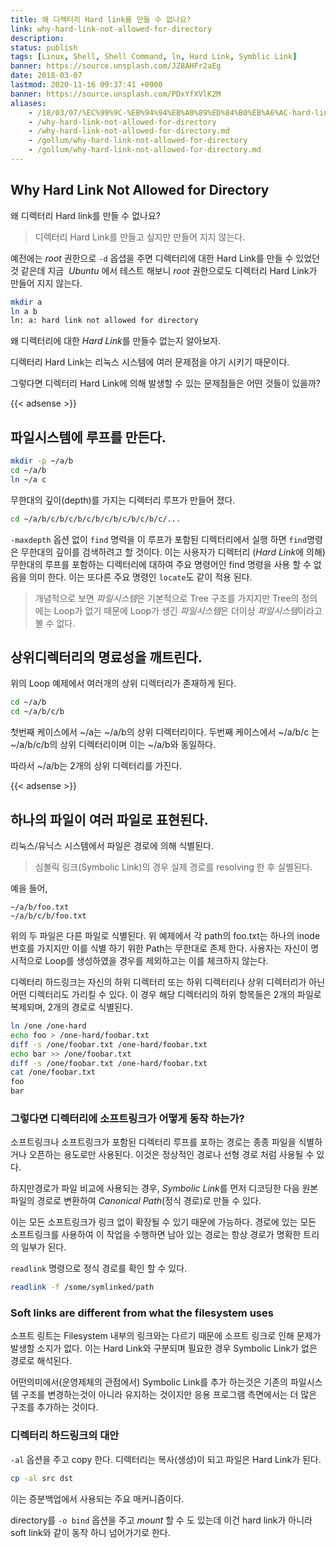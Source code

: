 ```yaml
---
title: 왜 디렉터리 Hard link를 만들 수 없나요?
link: why-hard-link-not-allowed-for-directory
description: 
status: publish
tags: [Linux, Shell, Shell Command, ln, Hard Link, Symblic Link]
banner: https://source.unsplash.com/JZ8AHFr2aEg
date: 2018-03-07
lastmod: 2020-11-16 09:37:41 +0900
banner: https://source.unsplash.com/PDxYfXVlK2M
aliases:
    - /18/03/07/%EC%99%9C-%EB%94%94%EB%A0%89%ED%84%B0%EB%A6%AC-hard-link%EB%A5%BC-%EB%A7%8C%EB%93%A4-%EC%88%98-%EC%97%86%EB%82%98%EC%9A%94/
    - /why-hard-link-not-allowed-for-directory
    - /why-hard-link-not-allowed-for-directory.md
    - /gollum/why-hard-link-not-allowed-for-directory
    - /gollum/why-hard-link-not-allowed-for-directory.md
---
```


## Why Hard Link Not Allowed for Directory
왜 디렉터리 Hard link를 만들 수 없나요?

> 디렉터리 Hard Link를 만들고 싶지만 만들어 지지 않는다. 

예전에는 *root* 권한으로 `-d` 옵셥을 주면 디렉터리에 대한 Hard Link를 만들 수 있었던것 같은데 지금  *Ubuntu* 에서 테스트 해보니 *root* 권한으로도 디렉터리 Hard Link가 만들어 지지 않는다. 
    
```bash    
mkdir a
ln a b
ln: a: hard link not allowed for directory
```

왜 디렉터리에 대한 *Hard Link*를 만들수 없는지 알아보자.
<!--more-->


디렉터리 Hard Link는 리눅스 시스템에 여러 문제점을 야기 시키기 때문이다. 

그렇다면 디렉터리 Hard Link에 의해 발생할 수 있는 문제점들은 어떤 것들이 있을까?

{{< adsense >}}

## 파일시스템에 루프를 만든다.
    
```bash    
mkdir -p ~/a/b
cd ~/a/b
ln ~/a c
```

무한대의 깊이(depth)를 가지는 디렉터리 루프가 만들어 졌다. 
    
```bash    
cd ~/a/b/c/b/c/b/c/b/c/b/c/b/c/b/c/...
```
    

`-maxdepth` 옵션 없이 `find` 명력을 이 루프가 포함된 디렉터리에서 실행 하면 `find`명령은 무한대의 깊이를 검색하려고 할 것이다. 이는 사용자가 디렉터리 (*Hard Link*에 의해)무한대의 루프를 포함하는 디렉터리에 대하여 주요 명령어인 find 명령을 사용 할 수 없음을 의미 한다. 이는 또다른 주요 명령인 `locate`도 같이 적용 된다. 

> 개념적으로 보면 *파일시스템*은 기본적으로 Tree 구조를 가지지만 Tree의 정의에는 Loop가 없기 때문에 Loop가 생긴 *파일시스템*은 더이상 *파일시스템*이라고 볼 수 없다. 


## 상위디렉터리의 명료성을 깨트린다.

위의 Loop 예제에서 여러개의 상위 디렉터리가 존재하게 된다. 
    
```bash
cd ~/a/b
cd ~/a/b/c/b
```

첫번째 케이스에서 ~/a는 ~/a/b의 상위 디렉터리이다. 두번째 케이스에서 ~/a/b/c 는 ~/a/b/c/b의 상위 디렉터리이며 이는 ~/a/b와 동일하다. 

따라서 ~/a/b는 2개의 상위 디렉터리를 가진다. 

{{< adsense >}}

## 하나의 파일이 여러 파일로 표현된다.

리눅스/유닉스 시스템에서 파일은 경로에 의해 식별된다. 

> 심볼릭 링크(Symbolic Link)의 경우 실제 경로를 resolving 한 후 실별된다. 

예을 들어, 
    
```    
~/a/b/foo.txt
~/a/b/c/b/foo.txt
```
    

위의 두 파일은 다른 파일로 식별된다. 위 예제에서 각 path의 foo.txt는 하나의 inode 번호를 가지지만 이를 식별 하기 위한 Path는 무한대로 존제 한다. 사용자는 자신이 명시적으로 Loop를 생성하였을 경우를 제외하고는 이를 체크하지 않는다. 

디렉터리 하드링크는 자신의 하위 디렉터리 또는 하위 디렉터리나 상위 디렉터리가 아닌 어떤 디렉터리도 가리킬 수 있다. 이 경우 해당 디렉터리의 하위 항목들은 2개의 파일로 복제되며, 2개의 경로로 식별된다. 
    
```bash    
ln /one /one-hard 
echo foo > /one-hard/foobar.txt 
diff -s /one/foobar.txt /one-hard/foobar.txt
echo bar >> /one/foobar.txt 
diff -s /one/foobar.txt /one-hard/foobar.txt 
cat /one/foobar.txt 
foo 
bar
```
    
### 그렇다면 디렉터리에 소프트링크가 어떻게 동작 하는가?

소프트링크나 소프트링크가 포함된 디렉터리 루프를 포하는 경로는 종종 파일을 식별하거나 오픈하는 용도로만 사용된다. 이것은 정상적인 경로나 선형 경로 처럼 사용될 수 있다. 

하지만경로가 파일 비교에 사용되는 경우, *Symbolic Link*를 먼저 디코딩한 다음 원본 파일의 경로로 변환하여 *Canonical Path*(정식 경로)로 만들 수 있다. 

이는 모든 소프트링크가 링크 없이 확장될 수 있기 때문에 가능하다. 경로에 있는 모든 소프트링크를 사용하여 이 작업을 수행하면 남아 있는 경로는 항상 경로가 명확한 트리의 일부가 된다. 

`readlink` 명령으로 정식 경로를 확인 할 수 있다. 
    
```bash    
readlink -f /some/symlinked/path
```

### Soft links are different from what the filesystem uses

소프트 링트는 Filesystem 내부의 링크와는 다르기 때문에 소프트 링크로 인해 문제가 발생할 소지가 없다. 이는 Hard Link와 구분되며 필요한 경우 Symbolic Link가 없은 경로로 해석된다.

어떤의미에서(운영제체의 관점에서) Symbolic Link를 추가 하는것은 기존의 파일시스템 구조를 변경하는것이 아니라 유지하는 것이지만 응용 프로그램 측면에서는 더 많은 구조를 추가하는 것이다. 


### 디렉터리 하드링크의 대안

`-al` 옵션을 주고 copy 한다. 디렉터리는 복사(생성)이 되고 파일은 Hard Link가 된다. 
    
```bash    
cp -al src dst
```

이는 증분백업에서 사용되는 주요 매커니즘이다. 

directory를 `-o bind` 옵션을 주고 *mount* 할 수 도 있는데 이건 hard link가 아니라 soft link와 같이 동작 하니 넘어가기로 한다.